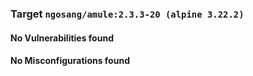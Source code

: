 
### Target `ngosang/amule:2.3.3-20 (alpine 3.22.2)`
#### No Vulnerabilities found
#### No Misconfigurations found
